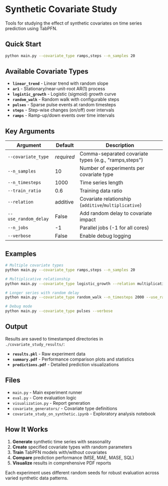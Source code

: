 # Synthetic Covariate Study

Tools for studying the effect of synthetic covariates on time series prediction using TabPFN.

## Quick Start

```bash
python main.py --covariate_type ramps,steps --n_samples 20
```

## Available Covariate Types

- **`linear_trend`** - Linear trend with random slope
- **`ar1`** - Stationary/near-unit-root AR(1) process  
- **`logistic_growth`** - Logistic (sigmoid) growth curve
- **`random_walk`** - Random walk with configurable steps
- **`pulses`** - Sparse pulse events at random timesteps
- **`steps`** - Step-wise changes (on/off) over intervals
- **`ramps`** - Ramp-up/down events over time intervals

## Key Arguments

| Argument | Default | Description |
|----------|---------|-------------|
| `--covariate_type` | *required* | Comma-separated covariate types (e.g., "ramps,steps") |
| `--n_samples` | 10 | Number of experiments per covariate type |
| `--n_timesteps` | 1000 | Time series length |
| `--train_ratio` | 0.6 | Training data ratio |
| `--relation` | additive | Covariate relationship (`additive`/`multiplicative`) |
| `--use_random_delay` | False | Add random delay to covariate impact |
| `--n_jobs` | -1 | Parallel jobs (-1 for all cores) |
| `--verbose` | False | Enable debug logging |

## Examples

```bash
# Multiple covariate types
python main.py --covariate_type ramps,steps --n_samples 20

# Multiplicative relationship
python main.py --covariate_type logistic_growth --relation multiplicative

# Longer series with random delay
python main.py --covariate_type random_walk --n_timesteps 2000 --use_random_delay

# Debug mode
python main.py --covariate_type pulses --verbose
```

## Output

Results are saved to timestamped directories in `./covariate_study_results/`:

- **`results.pkl`** - Raw experiment data
- **`summary.pdf`** - Performance comparison plots and statistics  
- **`predictions.pdf`** - Detailed prediction visualizations

## Files

- `main.py` - Main experiment runner
- `eval.py` - Core evaluation logic
- `visualization.py` - Report generation
- `covariate_generators/` - Covariate type definitions
- `covariate_study_on_synthetic.ipynb` - Exploratory analysis notebook

## How It Works

1. **Generate** synthetic time series with seasonality
2. **Create** specified covariate types with random parameters
3. **Train** TabPFN models with/without covariates
4. **Compare** prediction performance (MSE, MAE, MASE, SQL)
5. **Visualize** results in comprehensive PDF reports

Each experiment uses different random seeds for robust evaluation across varied synthetic data patterns.


